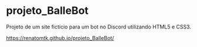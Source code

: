 # projeto_BalleBot
Projeto de um site fictício para um bot no Discord utilizando HTML5 e CSS3.

https://renatomtk.github.io/projeto_BalleBot/
